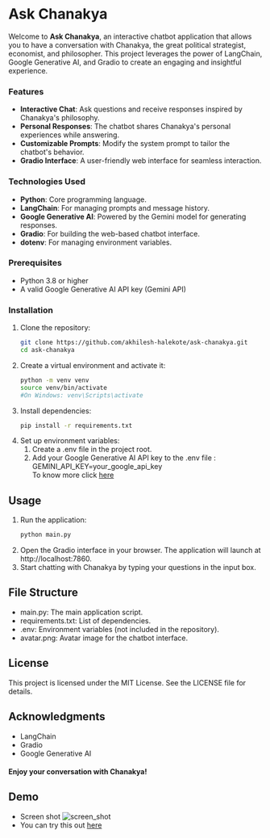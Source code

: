 # Ask Chanakya

Welcome to **Ask Chanakya**, an interactive chatbot application that allows you to have a conversation with Chanakya, the great political strategist, economist, and philosopher. This project leverages the power of LangChain, Google Generative AI, and Gradio to create an engaging and insightful experience.

### Features

- **Interactive Chat**: Ask questions and receive responses inspired by Chanakya's philosophy.
- **Personal Responses**: The chatbot shares Chanakya's personal experiences while answering.
- **Customizable Prompts**: Modify the system prompt to tailor the chatbot's behavior.
- **Gradio Interface**: A user-friendly web interface for seamless interaction.

### Technologies Used

- **Python**: Core programming language.
- **LangChain**: For managing prompts and message history.
- **Google Generative AI**: Powered by the Gemini model for generating responses.
- **Gradio**: For building the web-based chatbot interface.
- **dotenv**: For managing environment variables.

### Prerequisites

- Python 3.8 or higher
- A valid Google Generative AI API key (Gemini API)

### Installation

1. Clone the repository:
   ```bash
   git clone https://github.com/akhilesh-halekote/ask-chanakya.git
   cd ask-chanakya

2. Create a virtual environment and activate it:
   ```bash
   python -m venv venv 
   source venv/bin/activate 
   #On Windows: venv\Scripts\activate
3. Install dependencies:  
   ```bash
   pip install -r requirements.txt
4. Set up environment variables:
   1. Create a .env file in the project root. 
   2. Add your Google Generative AI API key to the .env file :
      GEMINI_API_KEY=your_google_api_key </br>
      To know more click [here](https://support.gemini.com/hc/en-us/articles/360031080191-How-do-I-create-an-API-key?utm_source=google&utm_campaignID=23052016550&utm_adgroupID=&utm_creativeID=&utm_medium=cpc&utm_content=&utm_term=&gad_source=1&gad_campaignid=23045996358&gclid=EAIaIQobChMI2sO5r8yCkAMVtZaDBx3jeR0CEAAYASAAEgKAlvD_BwE)

## Usage
1. Run the application:  
   ```bash 
   python main.py
2. Open the Gradio interface in your browser. The application will launch at http://localhost:7860.  
3. Start chatting with Chanakya by typing your questions in the input box.  

## File Structure
- main.py: The main application script.
- requirements.txt: List of dependencies.
- .env: Environment variables (not included in the repository).
- avatar.png: Avatar image for the chatbot interface.

## License
This project is licensed under the MIT License. See the LICENSE file for details.  

## Acknowledgments
- LangChain
- Gradio
- Google Generative AI 
#### Enjoy your conversation with Chanakya!

## Demo
- Screen shot
![screen_shot](https://github.com/akhilesh-halekote/ask-chanakya/blob/main/readme/ui.png)
- You can try this out [here](https://ask-chanakya-production.up.railway.app)
